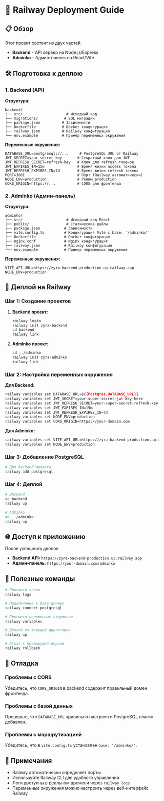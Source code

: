 # 🚀 Railway Deployment Guide

## 📋 Обзор

Этот проект состоит из двух частей:
- **Backend** - API сервер на Node.js/Express
- **Adminko** - Админ-панель на React/Vite

## 🛠 Подготовка к деплою

### 1. Backend (API)

**Структура:**
```
backend/
├── src/                    # Исходный код
├── migrations/            # SQL миграции
├── package.json          # Зависимости
├── Dockerfile            # Docker конфигурация
├── railway.json          # Railway конфигурация
└── env.example           # Пример переменных окружения
```

**Переменные окружения:**
```env
DATABASE_URL=postgresql://...     # PostgreSQL URL от Railway
JWT_SECRET=your-secret-key       # Секретный ключ для JWT
JWT_REFRESH_SECRET=refresh-key   # Ключ для refresh токенов
JWT_EXPIRES_IN=15m               # Время жизни access токена
JWT_REFRESH_EXPIRES_IN=7d        # Время жизни refresh токена
PORT=3001                        # Порт (Railway автоматически)
NODE_ENV=production              # Режим production
CORS_ORIGIN=https://...          # CORS для фронтенда
```

### 2. Adminko (Админ-панель)

**Структура:**
```
adminko/
├── src/                    # Исходный код React
├── public/                 # Статические файлы
├── package.json           # Зависимости
├── vite.config.ts         # Конфигурация Vite с base: '/adminko/'
├── Dockerfile             # Docker конфигурация
├── nginx.conf             # Nginx конфигурация
├── railway.json           # Railway конфигурация
└── env.example            # Пример переменных окружения
```

**Переменные окружения:**
```env
VITE_API_URL=https://zyra-backend-production.up.railway.app
NODE_ENV=production
```

## 🚀 Деплой на Railway

### Шаг 1: Создание проектов

1. **Backend проект:**
   ```bash
   railway login
   railway init zyra-backend
   cd backend
   railway link
   ```

2. **Adminko проект:**
   ```bash
   cd ../adminko
   railway init zyra-adminko
   railway link
   ```

### Шаг 2: Настройка переменных окружения

**Для Backend:**
```bash
railway variables set DATABASE_URL=${{Postgres.DATABASE_URL}}
railway variables set JWT_SECRET=your-super-secret-jwt-key-here
railway variables set JWT_REFRESH_SECRET=your-super-secret-refresh-key-here
railway variables set JWT_EXPIRES_IN=15m
railway variables set JWT_REFRESH_EXPIRES_IN=7d
railway variables set NODE_ENV=production
railway variables set CORS_ORIGIN=https://your-domain.com
```

**Для Adminko:**
```bash
railway variables set VITE_API_URL=https://zyra-backend-production.up.railway.app
railway variables set NODE_ENV=production
```

### Шаг 3: Добавление PostgreSQL

```bash
# Для backend проекта
railway add postgresql
```

### Шаг 4: Деплой

```bash
# Backend
cd backend
railway up

# Adminko
cd ../adminko
railway up
```

## 🌐 Доступ к приложению

После успешного деплоя:

- **Backend API:** `https://zyra-backend-production.up.railway.app`
- **Админ-панель:** `https://your-domain.com/adminko`

## 🔧 Полезные команды

```bash
# Просмотр логов
railway logs

# Подключение к базе данных
railway connect postgresql

# Просмотр переменных окружения
railway variables

# Деплой из текущей директории
railway up

# Откат к предыдущей версии
railway rollback
```

## 🐛 Отладка

### Проблемы с CORS
Убедитесь, что `CORS_ORIGIN` в backend содержит правильный домен фронтенда.

### Проблемы с базой данных
Проверьте, что `DATABASE_URL` правильно настроен и PostgreSQL плагин добавлен.

### Проблемы с маршрутизацией
Убедитесь, что в `vite.config.ts` установлен `base: '/adminko/'`.

## 📝 Примечания

- Railway автоматически определяет порты
- Используйте Railway CLI для удобного управления
- Логи доступны в реальном времени через `railway logs`
- Переменные окружения можно настроить через веб-интерфейс Railway
